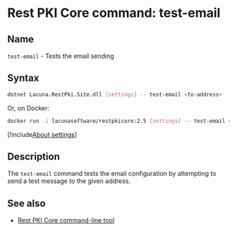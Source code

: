 ﻿# Rest PKI Core command: **test-email**

## Name

`test-email` - Tests the email sending

## Syntax

```sh
dotnet Lacuna.RestPki.Site.dll [settings] -- test-email <to-address>
```

Or, on Docker:

```sh
docker run -i lacunasoftware/restpkicore:2.5 [settings] -- test-email <to-address>
```

[!include[About settings](includes/about-settings.md)]

## Description

The `test-email` command tests the email configuration by attempting to send a test message to the given address.

## See also

* [Rest PKI Core command-line tool](index.md)
